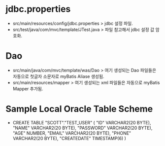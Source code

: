 # jdbc.properties
- src/main/resources/config/jdbc.properties > jdbc 설정 파일.
- src/test/java/com/mvc/template/JTest.java > 파일 참고해서 jdbc 설정 값 암호화.

# Dao
- src/main/java/com/mvc/template/was/Dao > 여기 생성되는 Dao 파일들은 자동으로 첫글자 소문자로 myBatis Aliase 생성됨.
- src/main/resources/mapper > 여기 생성되는 xml 파일들은 자동으로 myBatis Mapper 추가됨. 

# Sample Local Oracle Table Scheme
- CREATE TABLE "SCOTT"."TEST_USER" 
   (	"ID" VARCHAR2(20 BYTE), 
	"NAME" VARCHAR2(20 BYTE), 
	"PASSWORD" VARCHAR2(20 BYTE), 
	"AGE" NUMBER, 
	"EMAIL" VARCHAR2(20 BYTE), 
	"PHONE" VARCHAR2(20 BYTE), 
	"CREATEDATE" TIMESTAMP(6)
   )
